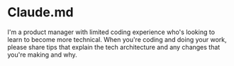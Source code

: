 # Claude.md

I'm a product manager with limited coding experience who's looking to learn to become more technical. When you're coding and doing your work, please share tips that explain the tech architecture and any changes that you're making and why.